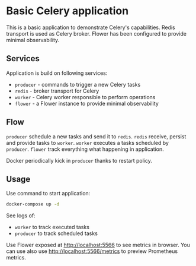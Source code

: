 # Basic Celery application

This is a basic application to demonstrate Celery's capabilities. Redis transport is used as Celery broker. Flower has been configured to provide minimal observability.

## Services

Application is build on following services:

* `producer` - commands to trigger a new Celery tasks
* `redis` - broker transport for Celery
* `worker` - Celery worker responsible to perform operations
* `flower` - a Flower instance to provide minimal observability

## Flow

`producer` schedule a new tasks and send it to `redis`.
`redis` receive, persist and provide tasks to `worker`.
`worker` executes a tasks scheduled by `producer`.
`flower` track everything what happening in application.

Docker periodically kick in `producer` thanks to restart policy.

## Usage

Use command to start application:

```bash
docker-compose up -d
```

See logs of:

* `worker` to track executed tasks
* `producer` to track scheduled tasks

Use Flower exposed at [http://localhost:5566](localhost:5566) to see metrics in browser. You can use also use [http://localhost:5566/metrics](localhost:5566) to preview Prometheus metrics.
